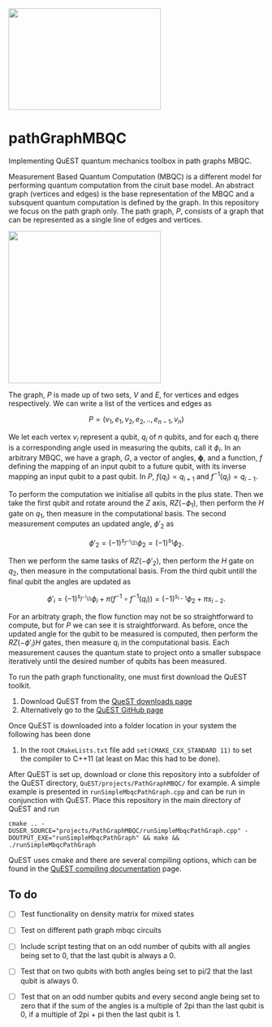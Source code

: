 <img src="https://user-images.githubusercontent.com/19248072/225727493-def23a0b-96e3-4310-aa9b-5f27fb0c6f2a.png"  width="300" height="200">

# pathGraphMBQC
Implementing QuEST quantum mechanics toolbox in path graphs MBQC.

Measurement Based Quantum Computation (MBQC) is a different model for performing quantum computation from the ciruit base model. An abstract graph (vertices and edges) is the base representation of the MBQC and a subsquent quantum computation is defined by the graph. In this repository we focus on the path graph only. The path graph, $P$, consists of a graph that can be represented as a single line of edges and vertices. 

<img src="https://user-images.githubusercontent.com/19248072/225726167-6cf3710d-db2c-479c-be50-f8f9ce9ed101.png"  width="300" height="=30">

The graph, $P$ is made up of two sets, $V$ and $E$, for vertices and edges respectively. We can write a list of the vertices and edges as 

$$P = (v_1,e_1,v_2,e_2,..,e_{n-1},v_n)$$
 
We let each vertex $v_i$ represent a qubit, $q_i$ of $n$ qubits, and for each $q_i$ there is a corresponding angle used in measuring the qubits, call it $\phi_i$. In an arbitrary MBQC, we have a graph, $G$, a vector of angles, $\mathrm{\mathbf{\phi}}$, and a function, $f$ defining the mapping of an input qubit to a future qubit, with its inverse mapping an input qubit to a past qubit. In $P$, $f(q_i) = q_{i+1}$ and $f^{-1}(q_i) = q_{i-1}$. 

To perform the computation we initialise all qubits in the plus state. Then we take the first qubit and rotate around the $Z$ axis, $RZ(-\phi_1)$, then perform the $H$ gate on $q_1$, then measure in the computational basis. The second measurement computes an updated angle, $\phi'_2$ as

$$\phi'_2 = (-1)^{s_{f^{-1}(2)}}\phi_2 = (-1)^{s_1}\phi_2.$$

Then we perform the same tasks of $RZ(-\phi'_2)$, then perform the $H$ gate on $q_2$, then measure in the computational basis. From the third qubit untill the final qubit the angles are updated as 

$$\phi'_i = (-1)^{s_{f^{-1}(i)}}\phi_i + \pi \left( f^{-1}\circ f^{-1}(q_i) \right) = (-1)^{s_{i-1}}\phi_2 + \pi s_{i-2}.$$

For an arbitraty graph, the flow function may not be so straightforward to compute, but for $P$ we can see it is straightforward. As before, once the updated angle for the qubit to be measured is computed, then perform the $RZ(-\phi'_i)H$ gates, then measure $q_i$ in the computational basis. Each measurement causes the quantum state to project onto a smaller subspace iteratively until the desired number of qubits has been measured. 

To run the path graph functionality, one must first download the QuEST toolkit. 

1. Download QuEST from the [QueST downloads page](https://quest.qtechtheory.org/download/)
2. Alternatively go to the [QuEST GitHub page](https://github.com/QuEST-Kit/QuEST)

Once QuEST is downloaded into a folder location in your system the following has been done 

1. In the root `CMakeLists.txt` file add `set(CMAKE_CXX_STANDARD 11)` to set the compiler to C++11 (at least on Mac this had to be done).

After QuEST is set up, download or clone this repository into a subfolder of the QuEST directory, `QuEST/projects/PathGraphMBQC/` for example. A simple example is presented in `runSimpleMbqcPathGraph.cpp` and can be run in conjunction with QuEST. Place this repository in the main directory of QuEST and run

```
cmake .. -DUSER_SOURCE="projects/PathGraphMBQC/runSimpleMbqcPathGraph.cpp" -DOUTPUT_EXE="runSimpleMbqcPathGraph" && make && ./runSimpleMbqcPathGraph
```

QuEST uses cmake and there are several compiling options, which can be found in the [QuEST compiling documentation](https://github.com/QuEST-Kit/QuEST/blob/master/examples/README.md#compiling) page.


## To do
- [ ] Test functionality on density matrix for mixed states
- [ ] Test on different path graph mbqc circuits
- [ ] Include script testing that on an odd number of qubits with all angles being set to 0, that the last qubit is always a 0.
- [ ] Test that on two qubits with both angles being set to pi/2 that the last qubit is always 0.
- [ ] Test that on an odd number qubits and every second angle being set to zero that if the sum of the angles is a multiple of 2pi than the last qubit is 0, if a multiple of 2pi + pi then the last qubit is 1.


